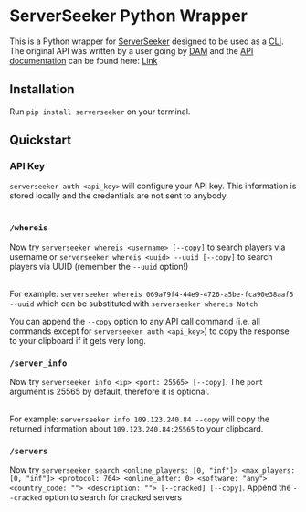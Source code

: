 # ServerSeeker Python Wrapper

This is a Python wrapper for [ServerSeeker](https://serverseeker.net/) designed to be used as a [CLI](https://en.wikipedia.org/wiki/Command-line_interface). The original API was written by a user going by [DAM](https://damcraft.de/) and the [API documentation](https://serverseeker.net/docs) can be found here: [Link](https://serverseeker.net/docs)

## Installation
Run `pip install serverseeker` on your terminal.

## Quickstart
### API Key
`serverseeker auth <api_key>` will configure your API key. This information is stored locally and the credentials are not sent to anybody.<br><br>

### `/whereis`
Now try `serverseeker whereis <username> [--copy]` to search players via username or `serverseeker whereis <uuid> --uuid [--copy]` to search players via UUID (remember the `--uuid` option!)<br><br>


For example: `serverseeker whereis 069a79f4-44e9-4726-a5be-fca90e38aaf5 --uuid` which can be substituted with `serverseeker whereis Notch`

You can append the `--copy` option to any API call command (i.e. all commands except for `serverseeker auth <api_key>`) to copy the response to your clipboard if it gets very long.

### `/server_info`
Now try `serverseeker info <ip> <port: 25565> [--copy]`. The `port` argument is 25565 by default, therefore it is optional.<br><br>

For example: `serverseeker info 109.123.240.84 --copy` will copy the returned information about `109.123.240.84:25565` to your clipboard. 

### `/servers`
Now try `serverseeker search <online_players: [0, "inf"]> <max_players: [0, "inf"]> <protocol: 764> <online_after: 0> <software: "any"> <country_code: ""> <description: ""> [--cracked] [--copy]`. Append the `--cracked` option to search for cracked servers
